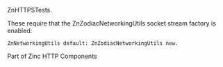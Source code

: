 ZnHTTPSTests.

These require that the ZnZodiacNetworkingUtils socket stream factory is enabled:

	ZnNetworkingUtils default: ZnZodiacNetworkingUtils new.
	
Part of Zinc HTTP Components